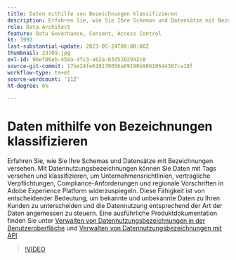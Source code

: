 ```yaml
---
title: Daten mithilfe von Bezeichnungen klassifizieren
description: Erfahren Sie, wie Sie Ihre Schemas und Datensätze mit Bezeichnungen versehen.
role: Data Architect
feature: Data Governance, Consent, Access Control
kt: 3992
last-substantial-update: 2023-05-24T00:00:00Z
thumbnail: 29709.jpg
exl-id: 96ef86eb-458a-4fc3-a62a-b3d5202942c8
source-git-commit: 17be24fe619139056a69190b98610644387ca18f
workflow-type: tm+mt
source-wordcount: '112'
ht-degree: 6%

---
```


# Daten mithilfe von Bezeichnungen klassifizieren

Erfahren Sie, wie Sie Ihre Schemas und Datensätze mit Bezeichnungen versehen. Mit Datennutzungsbezeichnungen können Sie Daten mit Tags versehen und klassifizieren, um Unternehmensrichtlinien, vertragliche Verpflichtungen, Compliance-Anforderungen und regionale Vorschriften in Adobe Experience Platform widerzuspiegeln. Diese Fähigkeit ist von entscheidender Bedeutung, um bekannte und unbekannte Daten zu Ihren Kunden zu unterscheiden und die Datennutzung entsprechend der Art der Daten angemessen zu steuern. Eine ausführliche Produktdokumentation finden Sie unter [Verwalten von Datennutzungsbezeichnungen in der Benutzeroberfläche](https://experienceleague.adobe.com/docs/experience-platform/data-governance/labels/user-guide.html?lang=de) und [Verwalten von Datennutzungsbezeichnungen mit API](https://experienceleague.adobe.com/docs/experience-platform/data-governance/labels/dataset-api.html)

>[!VIDEO](https://video.tv.adobe.com/v/29709?learn=on)
